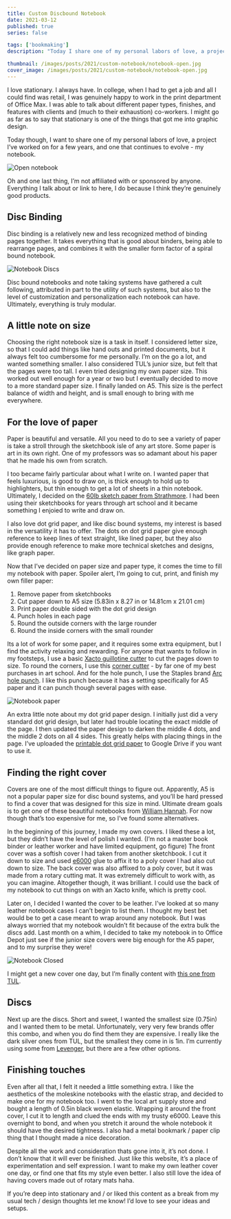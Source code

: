 ```yaml
---
title: Custom Discbound Notebook
date: 2021-03-12
published: true
series: false

tags: ['bookmaking']
description: "Today I share one of my personal labors of love, a project I’ve worked on for a few years, and one that continues to evolve - my notebook."

thumbnail: /images/posts/2021/custom-notebook/notebook-open.jpg
cover_image: /images/posts/2021/custom-notebook/notebook-open.jpg
---
```


I love stationary. I always have. In college, when I had to get a job and all I could find was retail, I was genuinely happy to work in the print department of Office Max. I was able to talk about different paper types, finishes, and features with clients and (much to their exhaustion) co-workers. I might go as far as to say that stationary is one of the things that got me into graphic design.

Today though, I want to share one of my personal labors of love, a project I’ve worked on for a few years, and one that continues to evolve - my notebook.

![Open notebook](/images/posts/2021/custom-notebook/notebook-open.jpg)

Oh and one last thing, I’m not affiliated with or sponsored by anyone. Everything I talk about or link to here, I do because I think they’re genuinely good products.

## Disc Binding

Disc binding is a relatively new and less recognized method of binding pages together. It takes everything that is good about binders, being able to rearrange pages, and combines it with the smaller form factor of a spiral bound notebook.

![Notebook Discs](/images/posts/2021/custom-notebook/notebook-discs.jpg)

Disc bound notebooks and note taking systems have gathered a cult following, attributed in part to the utility of such systems, but also to the level of customization and personalization each notebook can have. Ultimately, everything is truly modular.

## A little note on size

Choosing the right notebook size is a task in itself. I considered letter size, so that I could add things like hand outs and printed documents, but it always felt too cumbersome for me personally. I’m on the go a lot, and wanted something smaller. I also considered TUL’s junior size, but felt that the pages were too tall. I even tried designing my own paper size. This worked out well enough for a year or two but I eventually decided to move to a more standard paper size. I finally landed on A5. This size is the perfect balance of width and height, and is small enough to bring with me everywhere.

## For the love of paper

Paper is beautiful and versatile. All you need to do to see a variety of paper is take a stroll through the sketchbook isle of any art store. Some paper is art in its own right. One of my professors was so adamant about his paper that he made his own from scratch.

I too became fairly particular about what I write on. I wanted paper that feels luxurious, is good to draw on, is thick enough to hold up to highlighters, but thin enough to get a lot of sheets in a thin notebook. Ultimately, I decided on the [60lb sketch paper from Strathmore](https://www.amazon.com/Strathmore-400-Sketch-Pads-12/dp/B0027A39PY/ref=sr_1_1?dchild=1&keywords=strathmore+sketch+9x12&qid=1615227393&sr=8-1). I had been using their sketchbooks for years through art school and it became something I enjoied to write and draw on.

I also love dot grid paper, and like disc bound systems, my interest is based in the versatility it has to offer. The dots on dot grid paper give enough reference to keep lines of text straight, like lined paper, but they also provide enough reference to make more technical sketches and designs, like graph paper.

Now that I’ve decided on paper size and paper type, it comes the time to fill my notebook with paper. Spoiler alert, I’m going to cut, print, and finish my own filler paper:

1. Remove paper from sketchbooks
2. Cut paper down to A5 size (5.83in x 8.27 in or 14.81cm x 21.01 cm)
3. Print paper double sided with the dot grid design
4. Punch holes in each page
5. Round the outside corners with the large rounder
6. Round the inside corners with the small rounder

Its a lot of work for some paper, and it requires some extra equipment, but I find the activity relaxing and rewarding. For anyone that wants to follow in my footsteps, I use a basic [Xacto guillotine cutter](https://www.amazon.com/gp/product/B0006HVQH8/ref=ppx_yo_dt_b_asin_title_o03_s00?ie=UTF8&psc=1) to cut the pages down to size. To round the corners, I use this [corner cutter](https://www.amazon.com/gp/product/B0076FJ7SS/ref=ppx_yo_dt_b_asin_title_o03_s00?ie=UTF8&psc=1) - by far one of my best purchases in art school. And for the hole punch, I use the Staples brand [Arc hole punch](https://www.amazon.com/Staples-Desktop-Paper-8-Sheet-Capacity/dp/B00BJH0M3I). I like this punch because it has a setting specifically for A5 paper and it can punch though several pages with ease.

![Notebook paper](/images/posts/2021/custom-notebook/notebook-paper.jpg)

An extra little note about my dot grid paper design. I initially just did a very standard dot grid design, but later had trouble locating the exact middle of the page. I then updated the paper design to darken the middle 4 dots, and the middle 2 dots on all 4 sides. This greatly helps with placing things in the page. I’ve uploaded the [printable dot grid paper](https://drive.google.com/file/d/1Z6B2JU7qrTleIrl-AMO-2umbOR5M987Z/view?usp=sharing) to Google Drive if you want to use it.

## Finding the right cover

Covers are one of the most difficult things to figure out. Apparently, A5 is not a popular paper size for disc bound systems, and you’ll be hard pressed to find a cover that was designed for this size in mind. Ultimate dream goals is to get one of these beautiful notebooks from [William Hannah](https://williamhannah.com/). For now though that’s too expensive for me, so I’ve found some alternatives.

In the beginning of this journey, I made my own covers. I liked these a lot, but they didn’t have the level of polish I wanted. (I’m not a master book binder or leather worker and have limited equipment, go figure) The front cover was a softish cover I had taken from another sketchbook. I cut it down to size and used [e6000](https://www.amazon.com/E6000-237032-Craft-Adhesive-Clear/dp/B004BPHQWU) glue to affix it to a poly cover I had also cut down to size. The back cover was also affixed to a poly cover, but it was made from a rotary cutting mat. It was extremely difficult to work with, as you can imagine. Altogether though, it was brilliant. I could use the back of my notebook to cut things on with an Xacto knife, which is pretty cool.

Later on, I decided I wanted the cover to be leather. I’ve looked at so many leather notebook cases I can’t begin to list them. I thought my best bet would be to get a case meant to wrap around any notebook. But I was always worried that my notebook wouldn’t fit because of the extra bulk the discs add. Last month on a whim, I decided to take my notebook in to Office Depot just see if the junior size covers were big enough for the A5 paper, and to my surprise they were!

![Notebook Closed](/images/posts/2021/custom-notebook/notebook-cover.jpg)

I might get a new cover one day, but I’m finally content with [this one from TUL](https://www.officedepot.com/a/products/573359/TUL-Discbound-Notebook-Junior-Size-Leather/).

## Discs

Next up are the discs. Short and sweet, I wanted the smallest size (0.75in) and I wanted them to be metal. Unfortunately, very very few brands offer this combo, and when you do find them they are expensive. I really like the dark silver ones from TUL, but the smallest they come in is 1in. I’m currently using some from  [Levenger](https://www.amazon.com/gp/product/B07V3NSQDX/ref=ppx_yo_dt_b_asin_image_o00_s00?ie=UTF8&psc=1), but there are a few other options.

## Finishing touches

Even after all that, I felt it needed a little something extra. I like the aesthetics of the moleskine notebooks with the elastic strap, and decided to make one for my notebook too. I went to the local art supply store and bought a length of 0.5in black woven elastic. Wrapping it around the front cover, I cut it to length and clued the ends with my trusty e6000. Leave this overnight to bond, and when you stretch it around the whole notebook it should have the desired tightness. I also had a metal bookmark / paper clip thing that I thought made a nice decoration.

Despite all the work and consideration thats gone into it, it’s not done. I don’t know that it will ever be finished. Just like this website, it’s a place of experimentation and self expression. I want to make my own leather cover one day, or find one that fits my style even better. I also still love the idea of having covers made out of rotary mats haha.

If you’re deep into stationary and / or liked this content as a break from my usual tech / design thoughts let me know! I’d love to see your ideas and setups.

